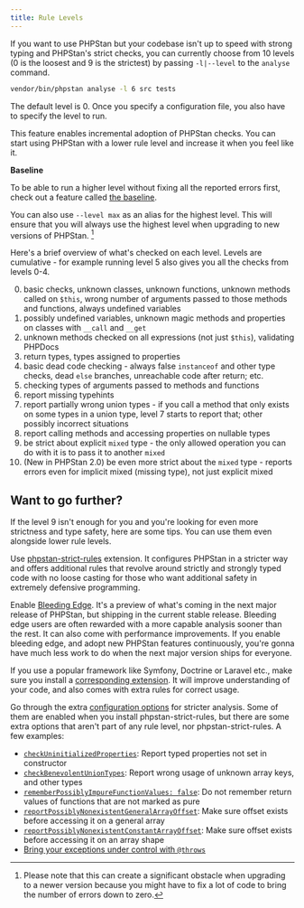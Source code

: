 ```yaml
---
title: Rule Levels
---
```


If you want to use PHPStan but your codebase isn't up to speed with strong typing and PHPStan's strict checks, you can currently choose from 10 levels (0 is the loosest and 9 is the strictest) by passing `-l|--level` to the `analyse` command.

```bash
vendor/bin/phpstan analyse -l 6 src tests
```

The default level is 0. Once you specify a configuration file, you also have to specify the level to run.

This feature enables incremental adoption of PHPStan checks. You can start using PHPStan with a lower rule level and increase it when you feel like it.

<div class="bg-blue-100 border-l-4 border-blue-500 text-blue-700 p-4 mb-4" role="alert">

**Baseline**

To be able to run a higher level without fixing all the reported errors first, check out a feature called [the baseline](/user-guide/baseline).
</div>

You can also use `--level max` as an alias for the highest level. This will ensure that you will always use the highest level when upgrading to new versions of PHPStan. [^levelmax]

[^levelmax]: Please note that this can create a significant obstacle when upgrading to a newer version because you might have to fix a lot of code to bring the number of errors down to zero.

Here's a brief overview of what's checked on each level. Levels are cumulative - for example running level 5 also gives you all the checks from levels 0-4.

0. basic checks, unknown classes, unknown functions, unknown methods called on `$this`, wrong number of arguments passed to those methods and functions, always undefined variables
1. possibly undefined variables, unknown magic methods and properties on classes with `__call` and `__get`
2. unknown methods checked on all expressions (not just `$this`), validating PHPDocs
3. return types, types assigned to properties
4. basic dead code checking - always false `instanceof` and other type checks, dead `else` branches, unreachable code after return; etc.
5. checking types of arguments passed to methods and functions
6. report missing typehints
7. report partially wrong union types - if you call a method that only exists on some types in a union type, level 7 starts to report that; other possibly incorrect situations
8. report calling methods and accessing properties on nullable types
9. be strict about explicit `mixed` type - the only allowed operation you can do with it is to pass it to another `mixed`
10. (New in PHPStan 2.0) be even more strict about the `mixed` type - reports errors even for implicit mixed (missing type), not just explicit mixed

Want to go further?
------------

If the level 9 isn't enough for you and you're looking for even more strictness and type safety, here are some tips. You can use them even alongside lower rule levels.

Use [phpstan-strict-rules](https://github.com/phpstan/phpstan-strict-rules) extension. It configures PHPStan in a stricter way and offers additional rules that revolve around strictly and strongly typed code with no loose casting for those who want additional safety in extremely defensive programming.

Enable [Bleeding Edge](/blog/what-is-bleeding-edge). It's a preview of what's coming in the next major release of PHPStan, but shipping in the current stable release. Bleeding edge users are often rewarded with a more capable analysis sooner than the rest. It can also come with performance improvements. If you enable bleeding edge, and adopt new PHPStan features continuously, you're gonna have much less work to do when the next major version ships for everyone.

If you use a popular framework like Symfony, Doctrine or Laravel etc., make sure you install a [corresponding extension](/user-guide/extension-library). It will improve understanding of your code, and also comes with extra rules for correct usage.

Go through the extra [configuration options](/config-reference#stricter-analysis) for stricter analysis. Some of them are enabled when you install phpstan-strict-rules, but there are some extra options that aren't part of any rule level, nor phpstan-strict-rules. A few examples:

* [`checkUninitializedProperties`](/config-reference#checkuninitializedproperties): Report typed properties not set in constructor
* [`checkBenevolentUnionTypes`](/config-reference#checkbenevolentuniontypes): Report wrong usage of unknown array keys, and other types
* [`rememberPossiblyImpureFunctionValues: false`](/config-reference#rememberpossiblyimpurefunctionvalues): Do not remember return values of functions that are not marked as pure
* [`reportPossiblyNonexistentGeneralArrayOffset`](/config-reference#reportpossiblynonexistentgeneralarrayoffset): Make sure offset exists before accessing it on a general array
* [`reportPossiblyNonexistentConstantArrayOffset`](/config-reference#reportpossiblynonexistentconstantarrayoffset): Make sure offset exists before accessing it on an array shape
* [Bring your exceptions under control with `@throws`](/blog/bring-your-exceptions-under-control)

